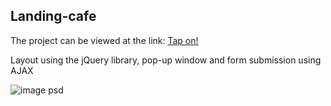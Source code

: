 ## Landing-cafe

The project can be viewed at the link:
[Tap on!]([https://quiet-swan-8760e1.netlify.app/](https://reliable-brigadeiros-4154e4.netlify.app/))

Layout using the jQuery library, pop-up window and form submission using AJAX


![image psd](https://github.com/sbl-igor/landing-cafe/assets/80469915/c7ca824f-9675-4b8c-b938-bd48a1f4b951)
